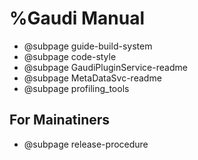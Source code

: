 %Gaudi Manual
============

* @subpage guide-build-system
* @subpage code-style
* @subpage GaudiPluginService-readme
* @subpage MetaDataSvc-readme
* @subpage profiling_tools

## For Mainatiners

* @subpage release-procedure
